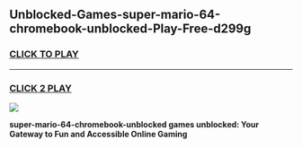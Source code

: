 
## Unblocked-Games-super-mario-64-chromebook-unblocked-Play-Free-d299g
<h3>
<a href="https://premium76.site?title=super-mario-64-chromebook-unblocked&ref=12A">CLICK TO PLAY</a></h3>
<hr>

<h3>
<a href="https://premium76.site?title=super-mario-64-chromebook-unblocked&ref=12A">CLICK 2 PLAY</a>
  
</h3>

<a href="https://premium76.site?title=super-mario-64-chromebook-unblocked&ref=12A"><img src="https://clearcache.store/games.png"></a>


**super-mario-64-chromebook-unblocked games unblocked: Your Gateway to Fun and Accessible Online Gaming**

